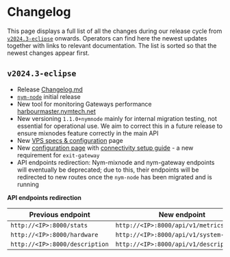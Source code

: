 # Changelog

This page displays a full list of all the changes during our release cycle from [`v2024.3-eclipse`](https://github.com/nymtech/nym/blob/nym-binaries-v2024.3-eclipse/CHANGELOG.md) onwards. Operators can find here the newest updates together with links to relevant documentation. The list is sorted so that the newest changes appear first.

## `v2024.3-eclipse`

- Release [Changelog.md](https://github.com/nymtech/nym/blob/nym-binaries-v2024.3-eclipse/CHANGELOG.md)
- [`nym-node`](nodes/nym-node.md) initial release
- New tool for monitoring Gateways performance [harbourmaster.nymtech.net](https://harbourmaster.nymtech.net)
- New versioning `1.1.0+nymnode` mainly for internal migration testing, not essential for operational use. We aim to correct this in a future release to ensure mixnodes feature correctly in the main API
- New [VPS specs & configuration](nodes/vps-setup.md) page
- New [configuration page](nodes/configuration.md) with [connectivity setup guide](nodes/configuration.md#connectivity-test-and-configuration) - a new requirement for `exit-gateway`
- API endpoints redirection: Nym-mixnode and nym-gateway endpoints will eventually be deprecated; due to this, their endpoints will be redirected to new routes once the `nym-node` has been migrated and is running

**API endpoints redirection**

| Previous endpoint              | New endpoint                             |
| ---                            | ---                                      |
| `http://<IP>:8000/stats`       | `http://<IP>:8000/api/v1/metrics/mixing` |
| `http://<IP>:8000/hardware`    | `http://<IP>:8000/api/v1/system-info`    |
| `http://<IP>:8000/description` | `http://<IP>:8000/api/v1/description`    |
